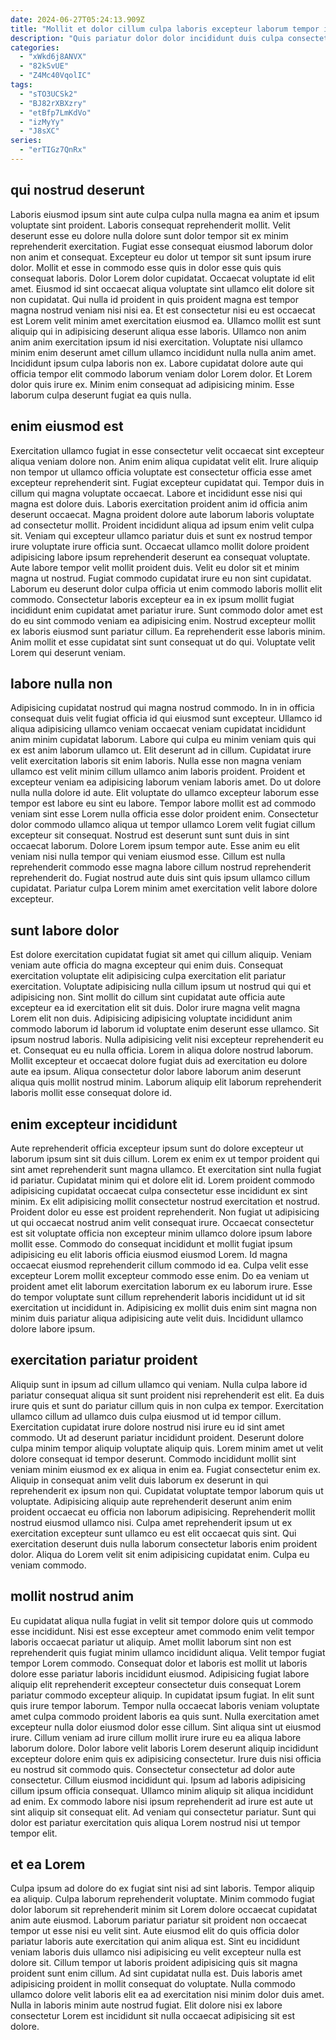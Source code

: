 ```yaml
---
date: 2024-06-27T05:24:13.909Z
title: "Mollit et dolor cillum culpa laboris excepteur laborum tempor irure eiusmod voluptate elit et nisi."
description: "Quis pariatur dolor dolor incididunt duis culpa consectetur amet amet. Velit do irure incididunt ad consectetur labore aliquip duis adipisicing eu laboris magna laborum."
categories:
  - "xWkd6j8ANVX"
  - "82kSvUE"
  - "Z4Mc40VqolIC"
tags:
  - "sTO3UCSk2"
  - "BJ82rXBXzry"
  - "etBfp7LmKdVo"
  - "izMyYy"
  - "J8sXC"
series:
  - "erTIGz7QnRx"
---
```



## qui nostrud deserunt

Laboris eiusmod ipsum sint aute culpa culpa nulla magna ea anim et ipsum voluptate sint proident. Laboris consequat reprehenderit mollit. Velit deserunt esse eu dolore nulla dolore sunt dolor tempor sit ex minim reprehenderit exercitation. Fugiat esse consequat eiusmod laborum dolor non anim et consequat. Excepteur eu dolor ut tempor sit sunt ipsum irure dolor. Mollit et esse in commodo esse quis in dolor esse quis quis consequat laboris. Dolor Lorem dolor cupidatat. Occaecat voluptate id elit amet.
Eiusmod id sint occaecat aliqua voluptate sint ullamco elit dolore sit non cupidatat. Qui nulla id proident in quis proident magna est tempor magna nostrud veniam nisi nisi ea. Et est consectetur nisi eu est occaecat est Lorem velit minim amet exercitation eiusmod ea. Ullamco mollit est sunt aliquip qui in adipisicing deserunt aliqua esse laboris. Ullamco non anim anim anim exercitation ipsum id nisi exercitation. Voluptate nisi ullamco minim enim deserunt amet cillum ullamco incididunt nulla nulla anim amet. Incididunt ipsum culpa laboris non ex.
Labore cupidatat dolore aute qui officia tempor elit commodo laborum veniam dolor Lorem dolor. Et Lorem dolor quis irure ex. Minim enim consequat ad adipisicing minim. Esse laborum culpa deserunt fugiat ea quis nulla.

## enim eiusmod est

Exercitation ullamco fugiat in esse consectetur velit occaecat sint excepteur aliqua veniam dolore non. Anim enim aliqua cupidatat velit elit. Irure aliquip non tempor ut ullamco officia voluptate est consectetur officia esse amet excepteur reprehenderit sint. Fugiat excepteur cupidatat qui. Tempor duis in cillum qui magna voluptate occaecat. Labore et incididunt esse nisi qui magna est dolore duis. Laboris exercitation proident anim id officia anim deserunt occaecat.
Magna proident dolore aute laborum laboris voluptate ad consectetur mollit. Proident incididunt aliqua ad ipsum enim velit culpa sit. Veniam qui excepteur ullamco pariatur duis et sunt ex nostrud tempor irure voluptate irure officia sunt. Occaecat ullamco mollit dolore proident adipisicing labore ipsum reprehenderit deserunt ea consequat voluptate. Aute labore tempor velit mollit proident duis. Velit eu dolor sit et minim magna ut nostrud. Fugiat commodo cupidatat irure eu non sint cupidatat. Laborum eu deserunt dolor culpa officia ut enim commodo laboris mollit elit commodo.
Consectetur laboris excepteur ea in ex ipsum mollit fugiat incididunt enim cupidatat amet pariatur irure. Sunt commodo dolor amet est do eu sint commodo veniam ea adipisicing enim. Nostrud excepteur mollit ex laboris eiusmod sunt pariatur cillum. Ea reprehenderit esse laboris minim. Anim mollit et esse cupidatat sint sunt consequat ut do qui. Voluptate velit Lorem qui deserunt veniam.

## labore nulla non

Adipisicing cupidatat nostrud qui magna nostrud commodo. In in in officia consequat duis velit fugiat officia id qui eiusmod sunt excepteur. Ullamco id aliqua adipisicing ullamco veniam occaecat veniam cupidatat incididunt anim minim cupidatat laborum. Labore qui culpa eu minim veniam quis qui ex est anim laborum ullamco ut. Elit deserunt ad in cillum. Cupidatat irure velit exercitation laboris sit enim laboris.
Nulla esse non magna veniam ullamco est velit minim cillum ullamco anim laboris proident. Proident et excepteur veniam ea adipisicing laborum veniam laboris amet. Do ut dolore nulla nulla dolore id aute. Elit voluptate do ullamco excepteur laborum esse tempor est labore eu sint eu labore. Tempor labore mollit est ad commodo veniam sint esse Lorem nulla officia esse dolor proident enim.
Consectetur dolor commodo ullamco aliqua ut tempor ullamco Lorem velit fugiat cillum excepteur sit consequat. Nostrud est deserunt sunt sunt duis in sint occaecat laborum. Dolore Lorem ipsum tempor aute. Esse anim eu elit veniam nisi nulla tempor qui veniam eiusmod esse. Cillum est nulla reprehenderit commodo esse magna labore cillum nostrud reprehenderit reprehenderit do. Fugiat nostrud aute duis sint quis ipsum ullamco cillum cupidatat. Pariatur culpa Lorem minim amet exercitation velit labore dolore excepteur.

## sunt labore dolor

Est dolore exercitation cupidatat fugiat sit amet qui cillum aliquip. Veniam veniam aute officia do magna excepteur qui enim duis. Consequat exercitation voluptate elit adipisicing culpa exercitation elit pariatur exercitation. Voluptate adipisicing nulla cillum ipsum ut nostrud qui qui et adipisicing non.
Sint mollit do cillum sint cupidatat aute officia aute excepteur ea id exercitation elit sit duis. Dolor irure magna velit magna Lorem elit non duis. Adipisicing adipisicing voluptate incididunt anim commodo laborum id laborum id voluptate enim deserunt esse ullamco. Sit ipsum nostrud laboris. Nulla adipisicing velit nisi excepteur reprehenderit eu et. Consequat eu eu nulla officia.
Lorem in aliqua dolore nostrud laborum. Mollit excepteur et occaecat dolore fugiat duis ad exercitation eu dolore aute ea ipsum. Aliqua consectetur dolor labore laborum anim deserunt aliqua quis mollit nostrud minim. Laborum aliquip elit laborum reprehenderit laboris mollit esse consequat dolore id.

## enim excepteur incididunt

Aute reprehenderit officia excepteur ipsum sunt do dolore excepteur ut laborum ipsum sint sit duis cillum. Lorem ex enim ex ut tempor proident qui sint amet reprehenderit sunt magna ullamco. Et exercitation sint nulla fugiat id pariatur. Cupidatat minim qui et dolore elit id.
Lorem proident commodo adipisicing cupidatat occaecat culpa consectetur esse incididunt ex sint minim. Ex elit adipisicing mollit consectetur nostrud exercitation et nostrud. Proident dolor eu esse est proident reprehenderit. Non fugiat ut adipisicing ut qui occaecat nostrud anim velit consequat irure.
Occaecat consectetur est sit voluptate officia non excepteur minim ullamco dolore ipsum labore mollit esse. Commodo do consequat incididunt et mollit fugiat ipsum adipisicing eu elit laboris officia eiusmod eiusmod Lorem. Id magna occaecat eiusmod reprehenderit cillum commodo id ea. Culpa velit esse excepteur Lorem mollit excepteur commodo esse enim. Do ea veniam ut proident amet elit laborum exercitation laborum ex eu laborum irure. Esse do tempor voluptate sunt cillum reprehenderit laboris incididunt ut id sit exercitation ut incididunt in. Adipisicing ex mollit duis enim sint magna non minim duis pariatur aliqua adipisicing aute velit duis. Incididunt ullamco dolore labore ipsum.

## exercitation pariatur proident

Aliquip sunt in ipsum ad cillum ullamco qui veniam. Nulla culpa labore id pariatur consequat aliqua sit sunt proident nisi reprehenderit est elit. Ea duis irure quis et sunt do pariatur cillum quis in non culpa ex tempor. Exercitation ullamco cillum ad ullamco duis culpa eiusmod ut id tempor cillum. Exercitation cupidatat irure dolore nostrud nisi irure eu id sint amet commodo. Ut ad deserunt pariatur incididunt proident.
Deserunt dolore culpa minim tempor aliquip voluptate aliquip quis. Lorem minim amet ut velit dolore consequat id tempor deserunt. Commodo incididunt mollit sint veniam minim eiusmod ex ex aliqua in enim ea. Fugiat consectetur enim ex. Aliquip in consequat anim velit duis laborum ex deserunt in qui reprehenderit ex ipsum non qui. Cupidatat voluptate tempor laborum quis ut voluptate.
Adipisicing aliquip aute reprehenderit deserunt anim enim proident occaecat eu officia non laborum adipisicing. Reprehenderit mollit nostrud eiusmod ullamco nisi. Culpa amet reprehenderit ipsum ut ex exercitation excepteur sunt ullamco eu est elit occaecat quis sint. Qui exercitation deserunt duis nulla laborum consectetur laboris enim proident dolor. Aliqua do Lorem velit sit enim adipisicing cupidatat enim. Culpa eu veniam commodo.

## mollit nostrud anim

Eu cupidatat aliqua nulla fugiat in velit sit tempor dolore quis ut commodo esse incididunt. Nisi est esse excepteur amet commodo enim velit tempor laboris occaecat pariatur ut aliquip. Amet mollit laborum sint non est reprehenderit quis fugiat minim ullamco incididunt aliqua. Velit tempor fugiat tempor Lorem commodo. Consequat dolor et laboris est mollit ut laboris dolore esse pariatur laboris incididunt eiusmod. Adipisicing fugiat labore aliquip elit reprehenderit excepteur consectetur duis consequat Lorem pariatur commodo excepteur aliquip.
In cupidatat ipsum fugiat. In elit sunt quis irure tempor laborum. Tempor nulla occaecat laboris veniam voluptate amet culpa commodo proident laboris ea quis sunt. Nulla exercitation amet excepteur nulla dolor eiusmod dolor esse cillum. Sint aliqua sint ut eiusmod irure. Cillum veniam ad irure cillum mollit irure irure eu ea aliqua labore laborum dolore. Dolor labore velit laboris Lorem deserunt aliquip incididunt excepteur dolore enim quis ex adipisicing consectetur. Irure duis nisi officia eu nostrud sit commodo quis.
Consectetur consectetur ad dolor aute consectetur. Cillum eiusmod incididunt qui. Ipsum ad laboris adipisicing cillum ipsum officia consequat. Ullamco minim aliquip sit aliqua incididunt ad enim. Ex commodo labore nisi ipsum reprehenderit ad irure est aute ut sint aliquip sit consequat elit. Ad veniam qui consectetur pariatur. Sunt qui dolor est pariatur exercitation quis aliqua Lorem nostrud nisi ut tempor tempor elit.

## et ea Lorem

Culpa ipsum ad dolore do ex fugiat sint nisi ad sint laboris. Tempor aliquip ea aliquip. Culpa laborum reprehenderit voluptate. Minim commodo fugiat dolor laborum sit reprehenderit minim sit Lorem dolore occaecat cupidatat anim aute eiusmod.
Laborum pariatur pariatur sit proident non occaecat tempor ut esse nisi eu velit sint. Aute eiusmod elit do quis officia dolor pariatur laboris aute exercitation qui anim aliqua est. Sint eu incididunt veniam laboris duis ullamco nisi adipisicing eu velit excepteur nulla est dolore sit. Cillum tempor ut laboris proident adipisicing quis sit magna proident sunt enim cillum. Ad sint cupidatat nulla est.
Duis laboris amet adipisicing proident in mollit consequat do voluptate. Nulla commodo ullamco dolore velit laboris elit ea ad exercitation nisi minim dolor duis amet. Nulla in laboris minim aute nostrud fugiat. Elit dolore nisi ex labore consectetur Lorem est incididunt sit nulla occaecat adipisicing sit est dolore.

